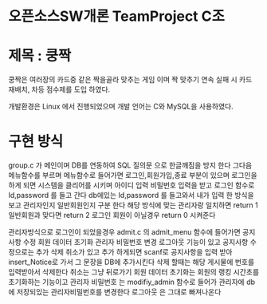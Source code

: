 # 오픈소스SW개론 TeamProject C조

# 제목 : 쿵짝

쿵짝은 여러장의 카드중 같은 짝을골라 맞추는 게임 이며
짝 맞추기 연속 실패 시 카드 재배치, 차등 점수제를 도입 하였다.

개발환경은 Linux 에서 진행되었으며
개발 언어는 C와 MySQL을 사용하였다.


# 구현 방식

group.c 가 메인이며 DB를 연동하여 SQL 질의문 으로 한글깨짐을 방지 한다
그다음 메뉴함수를 부르며
메뉴함수로 들어가면 로그인,회원가입,종료 부분이 있으며
로그인을 하게 되면 시스템을 클리어를 시키며 아이디 입력 비밀번호 입력을 받고
로그인 함수로 Id,password 를 들고 간다
db에있는 Id,password 를 들고와서 내가 입력 한 방식을 보고 관리자인지 일반회원인지 구분 한다
해당 방식에 맞는 관리자랑 일치하면 return 1 일반회원과 맞다면 return 2 로그인 회원이 아닐경우 return 0 시켜준다

관리자방식으로 로그인이 되었을경우
admit.c 의 admit_menu 함수에 들어가면 공지사항 수정 회원 데이터 초기화 관리자 비밀번호 변경 로그아웃 기능이 있고
공지사항 수정으로는 추가 삭제 취소가 있고 추가 하게되면 scanf로 공지사항을 입력 받아 insert_Notice로 가서 그 문장을 DB에 추가시킨다
삭제 할때는 해당 게시물에 번호를 입력받아서 삭제한다
취소는 그냥 뒤로가기
회원 데이터 초기화는 회원의 랭킹 시간초를 초기화하는 기능이고
관리자 비밀번호 는 modifiy_admin 함수로 들어가 관리자에 db에 저장되있는 관리자비밀번호를 변경한다
로그아웃 은 그대로 빠져나온다

